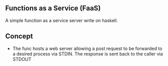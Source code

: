 ## Functions as a Service (FaaS)

A simple function as a service server write on haskell.

## Concept
* The func hosts a web server allowing a post request to be forwarded to a desired process via STDIN.
The response is sent back to the caller via STDOUT
